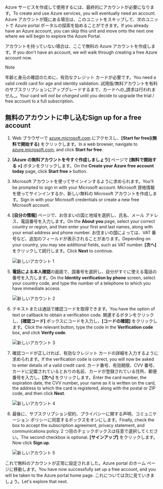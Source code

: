 <span data-ttu-id="4e35d-101">Azure サービスを作成して使用するには、最終的にアカウントが必要になります。</span><span class="sxs-lookup"><span data-stu-id="4e35d-101">To create and use Azure services, you will eventually need an account.</span></span> <span data-ttu-id="4e35d-102">Azure アカウントが既にある場合は、このユニットをスキップして、次のユニットで Azure portal ポータルの探索を始めることができます。</span><span class="sxs-lookup"><span data-stu-id="4e35d-102">If you already have an Azure account, you can skip this unit and move onto the next one where we will begin to explore the Azure Portal.</span></span>

<span data-ttu-id="4e35d-103">アカウントを持っていない場合は、ここで無料の Azure アカウントを作成します。</span><span class="sxs-lookup"><span data-stu-id="4e35d-103">If you don't have an account, we will walk through creating a free Azure account now.</span></span>

> [!NOTE]
> <span data-ttu-id="4e35d-104">年齢と身元の確認のために、有効なクレジット カードが必要です。</span><span class="sxs-lookup"><span data-stu-id="4e35d-104">You need a valid credit card for age and identity validation.</span></span> <span data-ttu-id="4e35d-105">試用版/無料アカウントを有料のサブスクリプションにアップグレードするまで、カードへの_請求は行われません_。</span><span class="sxs-lookup"><span data-stu-id="4e35d-105">Your card will _not be charged_ until you decide to upgrade the trial / free account to a full subscription.</span></span>

## <a name="sign-up-for-a-free-account"></a><span data-ttu-id="4e35d-106">無料のアカウントに申し込む</span><span class="sxs-lookup"><span data-stu-id="4e35d-106">Sign up for a free account</span></span>

1. <span data-ttu-id="4e35d-107">Web ブラウザーで [azure.microsoft.com](https://azure.microsoft.com?azure-portal=true) にアクセスし、**[Start for free]\(無料で開始する\)** をクリックします。</span><span class="sxs-lookup"><span data-stu-id="4e35d-107">In a web browser, navigate to [azure.microsoft.com](https://azure.microsoft.com?azure-portal=true), and click **Start for free**.</span></span>

1. <span data-ttu-id="4e35d-108">**[Azure の無料アカウントを今すぐ作成しましょう]** ページで **[無料で開始する >]** ボタンをクリックします。</span><span class="sxs-lookup"><span data-stu-id="4e35d-108">On the **Create your Azure free account today** page, click **Start free >** button.</span></span> 

1. <span data-ttu-id="4e35d-109">Microsoft アカウントを使ってサインインするように求められます。</span><span class="sxs-lookup"><span data-stu-id="4e35d-109">You'll be prompted to sign in with your Microsoft account.</span></span> <span data-ttu-id="4e35d-110">Microsoft 資格情報を使ってサインインするか、新しい無料の Microsoft アカウントを作成します。</span><span class="sxs-lookup"><span data-stu-id="4e35d-110">Sign in with your Microsoft credentials or create a new free Microsoft account.</span></span>

1. <span data-ttu-id="4e35d-111">**[自分の情報]** ページで、お住まいの国と地域を選択し、氏名、メール アドレス、電話番号を入力します。</span><span class="sxs-lookup"><span data-stu-id="4e35d-111">On the **About you** page, select your correct country or region, and then enter your first and last names, along with your email address and phone number.</span></span> <span data-ttu-id="4e35d-112">お住まいの国によっては、VAT 番号など、追加のフィールドが表示されることがあります。</span><span class="sxs-lookup"><span data-stu-id="4e35d-112">Depending on your country, you may see additional fields, such as VAT number.</span></span> <span data-ttu-id="4e35d-113">**[次へ]** をクリックして続行します。</span><span class="sxs-lookup"><span data-stu-id="4e35d-113">Click **Next** to continue.</span></span>

   ![新しいアカウント 1](../media-draft/4-new-account-1.png)

1. <span data-ttu-id="4e35d-115">**電話による本人確認**の画面で、国番号を選択し、自分がすぐに使える電話の番号を入力します。</span><span class="sxs-lookup"><span data-stu-id="4e35d-115">On the **Identity verification by phone** screen, select your country code, and type the number of a telephone to which you have immediate access.</span></span>

   ![新しいアカウント 2](../media-draft/4-new-account-2.png)

1. <span data-ttu-id="4e35d-117">テキストまたは通話で確認コードを取得できます。</span><span class="sxs-lookup"><span data-stu-id="4e35d-117">You have the option of text or callback to obtain a verification code.</span></span> <span data-ttu-id="4e35d-118">関連するボタンをクリックし、**[確認コード]** ボックスにコードを入力し、**[コードの確認]** をクリックします。</span><span class="sxs-lookup"><span data-stu-id="4e35d-118">Click the relevant button, type the code in the **Verification code** box, and click **Verify code**.</span></span>

   ![新しいアカウント 3](../media-draft/4-new-account-3.png)

1. <span data-ttu-id="4e35d-120">確認コードが正しければ、有効なクレジット カードの詳細を入力するように求められます。</span><span class="sxs-lookup"><span data-stu-id="4e35d-120">If the verification code is correct, you will now be asked to enter details of a valid credit card.</span></span> <span data-ttu-id="4e35d-121">カード番号、有効期限、CVV 番号、カードに記載されているとおりの名前、カードが登録されている住所、郵便番号を入力し、**[次へ]** をクリックします。</span><span class="sxs-lookup"><span data-stu-id="4e35d-121">Enter the card number, the expiration date, the CVV number, your name as it is written on the card, the address to which the card is registered, along with the postal or ZIP code, and then click **Next**.</span></span>

   ![新しいアカウント 4](../media-draft/4-new-account-4.png)

1. <span data-ttu-id="4e35d-123">最後に、サブスクリプション契約、プライバシーに関する声明、コミュニケーション ポリシーに同意するボックスをオンにします。</span><span class="sxs-lookup"><span data-stu-id="4e35d-123">Finally, check the box to accept the subscription agreement, privacy statement, and communications policy.</span></span> <span data-ttu-id="4e35d-124">2 つ目のチェックボックスは任意で選択してください。</span><span class="sxs-lookup"><span data-stu-id="4e35d-124">The second checkbox is optional.</span></span> <span data-ttu-id="4e35d-125">**[サインアップ]** をクリックします。</span><span class="sxs-lookup"><span data-stu-id="4e35d-125">Now click **Sign up**.</span></span>

   ![新しいアカウント 5](../media-draft/4-new-account-5.png)

<span data-ttu-id="4e35d-127">これで無料のアカウントが正常に設定されました。Azure portal のホーム ページに移動します。</span><span class="sxs-lookup"><span data-stu-id="4e35d-127">You have now successfully set up a free account, and you will be taken to the Azure portal home page.</span></span> <span data-ttu-id="4e35d-128">これについては次に見ていきましょう。</span><span class="sxs-lookup"><span data-stu-id="4e35d-128">Let's explore that next.</span></span>
